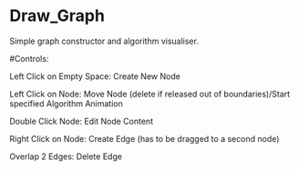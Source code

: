 # Draw_Graph
Simple graph constructor and algorithm visualiser.

#Controls:

Left Click on Empty Space: Create New Node

Left Click on Node: Move Node (delete if released out of boundaries)/Start specified Algorithm Animation

Double Click Node: Edit Node Content

Right Click on Node: Create Edge (has to be dragged to a second node)

Overlap 2 Edges: Delete Edge
